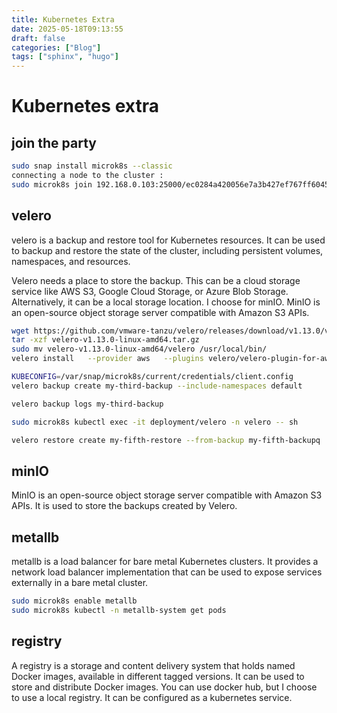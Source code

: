 ```yaml
---
title: Kubernetes Extra
date: 2025-05-18T09:13:55
draft: false
categories: ["Blog"]
tags: ["sphinx", "hugo"]
---
```

# Kubernetes extra

## join the party

```bash
sudo snap install microk8s --classic
connecting a node to the cluster :
sudo microk8s join 192.168.0.103:25000/ec0284a420056e7a3b427ef767ff6045/a7e4cd55b373
```

## velero

velero is a backup and restore tool for Kubernetes resources. It can be used to backup and restore the state of the cluster, including persistent volumes, namespaces, and resources.

Velero needs a place to store the backup. This can be a cloud storage service like AWS S3, Google Cloud Storage, or Azure Blob Storage. Alternatively, it can be a local storage location.
I choose for minIO. MinIO is an open-source object storage server compatible with Amazon S3 APIs.

```bash
wget https://github.com/vmware-tanzu/velero/releases/download/v1.13.0/velero-v1.13.0-linux-amd64.tar.gz
tar -xzf velero-v1.13.0-linux-amd64.tar.gz
sudo mv velero-v1.13.0-linux-amd64/velero /usr/local/bin/
velero install   --provider aws   --plugins velero/velero-plugin-for-aws:v1.9.0   --bucket backupvoorlaptop   --secret-file ./credentials-velero   --backup-location-config region=minio,s3ForcePathStyle=true,s3Url=http://10.152.183.52:9000   --use-volume-snapshots=false
```

```bash
KUBECONFIG=/var/snap/microk8s/current/credentials/client.config
velero backup create my-third-backup --include-namespaces default

velero backup logs my-third-backup

sudo microk8s kubectl exec -it deployment/velero -n velero -- sh

velero restore create my-fifth-restore --from-backup my-fifth-backupq
```

## minIO

MinIO is an open-source object storage server compatible with Amazon S3 APIs. It is used to store the backups created by Velero.

## metallb

metallb is a load balancer for bare metal Kubernetes clusters. It provides a network load balancer implementation that can be used to expose services externally in a bare metal cluster.

```bash
sudo microk8s enable metallb
sudo microk8s kubectl -n metallb-system get pods
```

## registry

A registry is a storage and content delivery system that holds named Docker images, available in different tagged versions. It can be used to store and distribute Docker images.
You can use docker hub, but I choose to use a local registry.
It can be configured as a kubernetes service.
